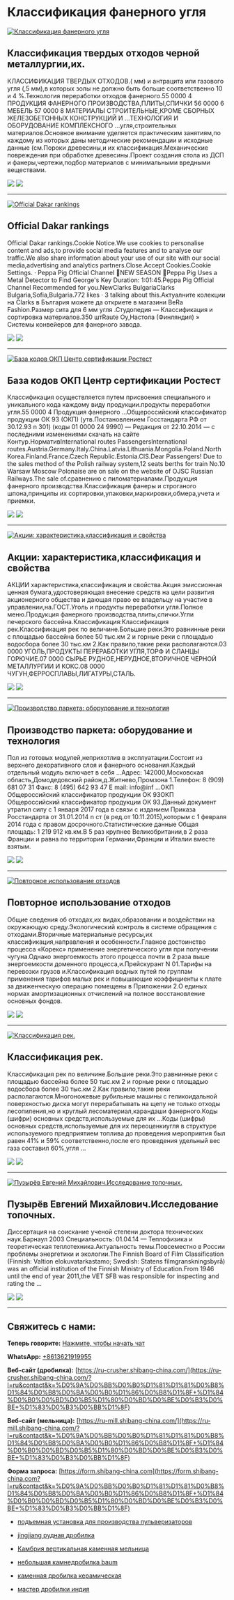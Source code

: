# Классификация фанерного угля

<a href="https://swt.shibang-china.com/?l=ru&img&k=%D0%9A%D0%BB%D0%B0%D1%81%D1%81%D0%B8%D1%84%D0%B8%D0%BA%D0%B0%D1%86%D0%B8%D1%8F+%D1%84%D0%B0%D0%BD%D0%B5%D1%80%D0%BD%D0%BE%D0%B3%D0%BE+%D1%83%D0%B3%D0%BB%D1%8F" target="_blank">![Классификация фанерного угля](http://static.shibang-china.com/all-800x300/1392.jpg)</a>

## Классификация твердых отходов черной металлургии,их.
КЛАССИФИКАЦИЯ ТВЕРДЫХ ОТХОДОВ.( мм) и антрацита или газового угля (,5 мм),в которых золы не должно быть больше соответственно 10 и 4 %.Технология переработки отходов фанерного.55 0000 4 ПРОДУКЦИЯ ФАНЕРНОГО ПРОИЗВОДСТВА,ПЛИТЫ,СПИЧКИ 56 0000 6 МЕБЕЛЬ 57 0000 8 МАТЕРИАЛЫ СТРОИТЕЛЬНЫЕ,КРОМЕ СБОРНЫХ ЖЕЛЕЗОБЕТОННЫХ КОНСТРУКЦИЙ И …ТЕХНОЛОГИЯ И ОБОРУДОВАНИЕ КОМПЛЕКСНОГО …угля,строительных материалов.Основное внимание уделяется практическим занятиям,по каждому из которых даны методические рекомендации и исходные данные (см.Пороки древесины,и их классификация.Механические повреждения при обработке древесины.Проект создания стола из ДСП и фанеры,чертежи,подбор материалов с минимальными вредными веществами.


<a href="https://whatsapp.shibangsoft.com/WhatsApp.php" target="_blank" title="WhatsApp">![](http://static.shibang-china.com/icon/whatsapp.png)</a> <a href="https://swt.shibang-china.com/?l=ru&icon&k=%D0%9A%D0%BB%D0%B0%D1%81%D1%81%D0%B8%D1%84%D0%B8%D0%BA%D0%B0%D1%86%D0%B8%D1%8F+%D1%84%D0%B0%D0%BD%D0%B5%D1%80%D0%BD%D0%BE%D0%B3%D0%BE+%D1%83%D0%B3%D0%BB%D1%8F" target="_blank">![](http://static.shibang-china.com/icon/chat-ru.png)</a>

---

<a href="https://swt.shibang-china.com/?l=ru&img&k=%D0%9A%D0%BB%D0%B0%D1%81%D1%81%D0%B8%D1%84%D0%B8%D0%BA%D0%B0%D1%86%D0%B8%D1%8F+%D1%84%D0%B0%D0%BD%D0%B5%D1%80%D0%BD%D0%BE%D0%B3%D0%BE+%D1%83%D0%B3%D0%BB%D1%8F" target="_blank">![Official Dakar rankings](http://static.shibang-china.com/all-800x300/1170.jpg)</a>

## Official Dakar rankings
Official Dakar rankings.Cookie Notice.We use cookies to personalise content and ads,to provide social media features and to analyse our traffic.We also share information about your use of our site with our social media,advertising and analytics partners.Close.Accept Cookies.Cookie Settings.&nbsp;&#0183;&#32;Peppa Pig Official Channel 🌟NEW SEASON 🌟Peppa Pig Uses a Metal Detector to Find George's Key Duration: 1:01:45.Peppa Pig Official Channel Recommended for you.NewClarks BulgariaClarks Bulgaria,Sofia,Bulgaria.772 likes &#183; 3 talking about this.Актуалните колекции на Clarks в България можете да откриете в магазини BeRa Fashion.Размер сита для 6 мм угля .Студопедия — Классификация и сортировка материалов.350 штRaute Oy,Настола (Финляндия) &#187; Системы конвейеров для фанерного завода.


<a href="https://whatsapp.shibangsoft.com/WhatsApp.php" target="_blank" title="WhatsApp">![](http://static.shibang-china.com/icon/whatsapp.png)</a> <a href="https://swt.shibang-china.com/?l=ru&icon&k=%D0%9A%D0%BB%D0%B0%D1%81%D1%81%D0%B8%D1%84%D0%B8%D0%BA%D0%B0%D1%86%D0%B8%D1%8F+%D1%84%D0%B0%D0%BD%D0%B5%D1%80%D0%BD%D0%BE%D0%B3%D0%BE+%D1%83%D0%B3%D0%BB%D1%8F" target="_blank">![](http://static.shibang-china.com/icon/chat-ru.png)</a>

---

<a href="https://swt.shibang-china.com/?l=ru&img&k=%D0%9A%D0%BB%D0%B0%D1%81%D1%81%D0%B8%D1%84%D0%B8%D0%BA%D0%B0%D1%86%D0%B8%D1%8F+%D1%84%D0%B0%D0%BD%D0%B5%D1%80%D0%BD%D0%BE%D0%B3%D0%BE+%D1%83%D0%B3%D0%BB%D1%8F" target="_blank">![База кодов ОКП Центр сертификации Ростест](http://static.shibang-china.com/all-800x300/294.jpg)</a>

## База кодов ОКП Центр сертификации Ростест
Классификация осуществляется путем присвоения специального и уникального кода каждому виду продукции.продукты переработки угля.55 0000 4 Продукция фанерного …Общероссийский классификатор продукции ОК 93 (ОКП) (утв.Постановлением Госстандарта РФ от 30.12.93 n 301) (коды 01 0000 24 9990) — Редакция от 22.10.2014 — с последними изменениями скачать на сайте Контур.НормативInternational routes PassengersInternational routes.Austria.Germany.Italy.China.Latvia.Lithuania.Mongolia.Poland.North Korea.Finland.France.Czech Republic.Estonia.CIS.Dear Passengers! Due to the sales method of the Polish railway system,12 seats berths for train No.10 Warsaw Moscow Polonaise are on sale on the website of OJSC Russian Railways.The sale of.сравнению с пиломатериалами.Продукция фанерного производства.Классификация фанеры и строганого шпона,принципы их сортировки,упаковки,маркировки,обмера,учета и приемки.


<a href="https://whatsapp.shibangsoft.com/WhatsApp.php" target="_blank" title="WhatsApp">![](http://static.shibang-china.com/icon/whatsapp.png)</a> <a href="https://swt.shibang-china.com/?l=ru&icon&k=%D0%9A%D0%BB%D0%B0%D1%81%D1%81%D0%B8%D1%84%D0%B8%D0%BA%D0%B0%D1%86%D0%B8%D1%8F+%D1%84%D0%B0%D0%BD%D0%B5%D1%80%D0%BD%D0%BE%D0%B3%D0%BE+%D1%83%D0%B3%D0%BB%D1%8F" target="_blank">![](http://static.shibang-china.com/icon/chat-ru.png)</a>

---

<a href="https://swt.shibang-china.com/?l=ru&img&k=%D0%9A%D0%BB%D0%B0%D1%81%D1%81%D0%B8%D1%84%D0%B8%D0%BA%D0%B0%D1%86%D0%B8%D1%8F+%D1%84%D0%B0%D0%BD%D0%B5%D1%80%D0%BD%D0%BE%D0%B3%D0%BE+%D1%83%D0%B3%D0%BB%D1%8F" target="_blank">![Акции: характеристика,классификация и свойства](http://static.shibang-china.com/all-800x300/409.jpg)</a>

## Акции: характеристика,классификация и свойства
АКЦИИ характеристика,классификация и свойства.Акция эмиссионная ценная бумага,удостоверяющая внесение средств на цели развития акционерного общества и дающая право ее владельцу на участие в управлении,на.ГОСТ.Уголь и продукты переработки угля.Полное меню.Продукция фанерного производства,плиты,спички.Угли печерского бассейна.Классификация:Классификация рек.Классификация рек по величине.Большие реки.Это равнинные реки с площадью бассейна более 50 тыс.км 2 и горные реки с площадью водосбора более 30 тыс.км 2.Как правило,такие реки располагаются.03 0000 УГОЛЬ,ПРОДУКТЫ ПЕРЕРАБОТКИ УГЛЯ,ТОРФ И СЛАНЦЫ ГОРЮЧИЕ.07 0000 СЫРЬЕ РУДНОЕ,НЕРУДНОЕ,ВТОРИЧНОЕ ЧЕРНОЙ МЕТАЛЛУРГИИ И КОКС.08 0000 ЧУГУН,ФЕРРОСПЛАВЫ,ЛИГАТУРЫ,СТАЛЬ.


<a href="https://whatsapp.shibangsoft.com/WhatsApp.php" target="_blank" title="WhatsApp">![](http://static.shibang-china.com/icon/whatsapp.png)</a> <a href="https://swt.shibang-china.com/?l=ru&icon&k=%D0%9A%D0%BB%D0%B0%D1%81%D1%81%D0%B8%D1%84%D0%B8%D0%BA%D0%B0%D1%86%D0%B8%D1%8F+%D1%84%D0%B0%D0%BD%D0%B5%D1%80%D0%BD%D0%BE%D0%B3%D0%BE+%D1%83%D0%B3%D0%BB%D1%8F" target="_blank">![](http://static.shibang-china.com/icon/chat-ru.png)</a>

---

<a href="https://swt.shibang-china.com/?l=ru&img&k=%D0%9A%D0%BB%D0%B0%D1%81%D1%81%D0%B8%D1%84%D0%B8%D0%BA%D0%B0%D1%86%D0%B8%D1%8F+%D1%84%D0%B0%D0%BD%D0%B5%D1%80%D0%BD%D0%BE%D0%B3%D0%BE+%D1%83%D0%B3%D0%BB%D1%8F" target="_blank">![Производство паркета: оборудование и технология](http://static.shibang-china.com/all-800x300/1324.jpg)</a>

## Производство паркета: оборудование и технология
Пол из готовых модулей,неприхотлив в эксплуатации.Состоит из верхнего декоративного слоя и фанерного основания.Каждый отдельный модуль включает в себя …Адрес: 142000,Московская область,Домодедовский район,д.Житнево,Промзона 1.Телефон: 8 (909) 681 07 31 Факс: 8 (495) 642 93 47 E mail: info@inf …ОКП Общероссийский классификатор продукции ОК 93ОКП Общероссийский классификатор продукции ОК 93.Данный документ утратил силу с 1 января 2017 года в связи с изданием Приказа Росстандарта от 31.01.2014 n ст (в ред.от 10.11.2015),которым с 1 февраля 2014 года с правом досрочного.Статистические данные Общая площадь: 1 219 912 кв.км.В 5 раз крупнее Великобритании,в 2 раза Франции и равна по территории Германии,Франции и Италии вместе взятым.


<a href="https://whatsapp.shibangsoft.com/WhatsApp.php" target="_blank" title="WhatsApp">![](http://static.shibang-china.com/icon/whatsapp.png)</a> <a href="https://swt.shibang-china.com/?l=ru&icon&k=%D0%9A%D0%BB%D0%B0%D1%81%D1%81%D0%B8%D1%84%D0%B8%D0%BA%D0%B0%D1%86%D0%B8%D1%8F+%D1%84%D0%B0%D0%BD%D0%B5%D1%80%D0%BD%D0%BE%D0%B3%D0%BE+%D1%83%D0%B3%D0%BB%D1%8F" target="_blank">![](http://static.shibang-china.com/icon/chat-ru.png)</a>

---

<a href="https://swt.shibang-china.com/?l=ru&img&k=%D0%9A%D0%BB%D0%B0%D1%81%D1%81%D0%B8%D1%84%D0%B8%D0%BA%D0%B0%D1%86%D0%B8%D1%8F+%D1%84%D0%B0%D0%BD%D0%B5%D1%80%D0%BD%D0%BE%D0%B3%D0%BE+%D1%83%D0%B3%D0%BB%D1%8F" target="_blank">![Повторное использование отходов](http://static.shibang-china.com/all-800x300/1142.jpg)</a>

## Повторное использование отходов
Общие сведения об отходах,их видах,образовании и воздействии на окружающую среду.Экологический контроль в системе обращения с отходами.Вторичные материальные ресурсы,их классификация,направления и особенности.Главное достоинство процесса &#171;Корекс&#187; применение энергетического угля при получении чугуна.Однако энергоемкость этого процесса почти в 2 раза выше энергоемкости доменного процесса,и.Прейскурант N 01.Тарифы на перевозки грузов и.Классификация водных путей по группам применения тарифов малых рек и повышающие коэффициенты к плате за движенческую операцию помещены в Приложении 2.О единых нормах амортизационных отчислений на полное восстановление основных фондов.


<a href="https://whatsapp.shibangsoft.com/WhatsApp.php" target="_blank" title="WhatsApp">![](http://static.shibang-china.com/icon/whatsapp.png)</a> <a href="https://swt.shibang-china.com/?l=ru&icon&k=%D0%9A%D0%BB%D0%B0%D1%81%D1%81%D0%B8%D1%84%D0%B8%D0%BA%D0%B0%D1%86%D0%B8%D1%8F+%D1%84%D0%B0%D0%BD%D0%B5%D1%80%D0%BD%D0%BE%D0%B3%D0%BE+%D1%83%D0%B3%D0%BB%D1%8F" target="_blank">![](http://static.shibang-china.com/icon/chat-ru.png)</a>

---

<a href="https://swt.shibang-china.com/?l=ru&img&k=%D0%9A%D0%BB%D0%B0%D1%81%D1%81%D0%B8%D1%84%D0%B8%D0%BA%D0%B0%D1%86%D0%B8%D1%8F+%D1%84%D0%B0%D0%BD%D0%B5%D1%80%D0%BD%D0%BE%D0%B3%D0%BE+%D1%83%D0%B3%D0%BB%D1%8F" target="_blank">![Классификация рек.](http://static.shibang-china.com/all-800x300/719.jpg)</a>

## Классификация рек.
Классификация рек по величине.Большие реки.Это равнинные реки с площадью бассейна более 50 тыс.км 2 и горные реки с площадью водосбора более 30 тыс.км 2.Как правило,такие реки располагаются.Многоножевые рубильные машины с геликоидальной по&#173;верхностью диска могут перерабатывать на щепу не только отходы лесопиления,но и круглый лесоматериал,карандаши фанерного.Коды (шифри) основных средств,используемые для их …Коды (шифры) основных средств,используемые для их переоценкиугля в структуре используемого предприятием топлива до проведения мероприятия был равен 41% и 59% соответственно,после его проведения удельный вес газа составил 60%,угля …


<a href="https://whatsapp.shibangsoft.com/WhatsApp.php" target="_blank" title="WhatsApp">![](http://static.shibang-china.com/icon/whatsapp.png)</a> <a href="https://swt.shibang-china.com/?l=ru&icon&k=%D0%9A%D0%BB%D0%B0%D1%81%D1%81%D0%B8%D1%84%D0%B8%D0%BA%D0%B0%D1%86%D0%B8%D1%8F+%D1%84%D0%B0%D0%BD%D0%B5%D1%80%D0%BD%D0%BE%D0%B3%D0%BE+%D1%83%D0%B3%D0%BB%D1%8F" target="_blank">![](http://static.shibang-china.com/icon/chat-ru.png)</a>

---

<a href="https://swt.shibang-china.com/?l=ru&img&k=%D0%9A%D0%BB%D0%B0%D1%81%D1%81%D0%B8%D1%84%D0%B8%D0%BA%D0%B0%D1%86%D0%B8%D1%8F+%D1%84%D0%B0%D0%BD%D0%B5%D1%80%D0%BD%D0%BE%D0%B3%D0%BE+%D1%83%D0%B3%D0%BB%D1%8F" target="_blank">![Пузырёв Евгений Михайлович.Исследование топочных.](http://static.shibang-china.com/all-800x300/102.jpg)</a>

## Пузырёв Евгений Михайлович.Исследование топочных.
Диссертация на соискание ученой степени доктора технических наук.Барнаул 2003 Специальность: 01.04.14 — Теплофизика и теоретическая теплотехника.Актуальность темы.Повсеместно в России проблемы энергетики и экологии.The Finnish Board of Film Classification (Finnish: Valtion elokuvatarkastamo; Swedish: Statens filmgranskningsbyr&#229;) was an official institution of the Finnish Ministry of Education.From 1946 until the end of year 2011,the VET SFB was responsible for inspecting and rating the …

<a href="https://whatsapp.shibangsoft.com/WhatsApp.php" target="_blank" title="WhatsApp">![](http://static.shibang-china.com/icon/whatsapp.png)</a> <a href="https://swt.shibang-china.com/?l=ru&icon&k=%D0%9A%D0%BB%D0%B0%D1%81%D1%81%D0%B8%D1%84%D0%B8%D0%BA%D0%B0%D1%86%D0%B8%D1%8F+%D1%84%D0%B0%D0%BD%D0%B5%D1%80%D0%BD%D0%BE%D0%B3%D0%BE+%D1%83%D0%B3%D0%BB%D1%8F" target="_blank">![](http://static.shibang-china.com/icon/chat-ru.png)</a>

---
## Свяжитесь с нами:

**Теперь говорите:** [Нажмите, чтобы начать чат](https://swt.shibang-china.com?l=ru&contact&k=%D0%9A%D0%BB%D0%B0%D1%81%D1%81%D0%B8%D1%84%D0%B8%D0%BA%D0%B0%D1%86%D0%B8%D1%8F+%D1%84%D0%B0%D0%BD%D0%B5%D1%80%D0%BD%D0%BE%D0%B3%D0%BE+%D1%83%D0%B3%D0%BB%D1%8F)

**WhatsApp:**  [+8613621919955](https://whatsapp.shibangsoft.com/WhatsApp.php)

**Веб-сайт (дробилка):** [https://ru-crusher.shibang-china.com/](https://ru-crusher.shibang-china.com/?l=ru&contact&k=%D0%9A%D0%BB%D0%B0%D1%81%D1%81%D0%B8%D1%84%D0%B8%D0%BA%D0%B0%D1%86%D0%B8%D1%8F+%D1%84%D0%B0%D0%BD%D0%B5%D1%80%D0%BD%D0%BE%D0%B3%D0%BE+%D1%83%D0%B3%D0%BB%D1%8F)

**Веб-сайт (мельница):** [https://ru-mill.shibang-china.com/](https://ru-mill.shibang-china.com/?l=ru&contact&k=%D0%9A%D0%BB%D0%B0%D1%81%D1%81%D0%B8%D1%84%D0%B8%D0%BA%D0%B0%D1%86%D0%B8%D1%8F+%D1%84%D0%B0%D0%BD%D0%B5%D1%80%D0%BD%D0%BE%D0%B3%D0%BE+%D1%83%D0%B3%D0%BB%D1%8F)

**Форма запроса:** [https://form.shibang-china.com](https://form.shibang-china.com?l=ru&contact&k=%D0%9A%D0%BB%D0%B0%D1%81%D1%81%D0%B8%D1%84%D0%B8%D0%BA%D0%B0%D1%86%D0%B8%D1%8F+%D1%84%D0%B0%D0%BD%D0%B5%D1%80%D0%BD%D0%BE%D0%B3%D0%BE+%D1%83%D0%B3%D0%BB%D1%8F)

* [подъемная установка для производства пульверизаторов](../131/%D0%BF%D0%BE%D0%B4%D1%8A%D0%B5%D0%BC%D0%BD%D0%B0%D1%8F%20%D1%83%D1%81%D1%82%D0%B0%D0%BD%D0%BE%D0%B2%D0%BA%D0%B0%20%D0%B4%D0%BB%D1%8F%20%D0%BF%D1%80%D0%BE%D0%B8%D0%B7%D0%B2%D0%BE%D0%B4%D1%81%D1%82%D0%B2%D0%B0%20%D0%BF%D1%83%D0%BB%D1%8C%D0%B2%D0%B5%D1%80%D0%B8%D0%B7%D0%B0%D1%82%D0%BE%D1%80%D0%BE%D0%B2.md)

* [jingjiang рудная дробилка](../132/jingjiang%20%D1%80%D1%83%D0%B4%D0%BD%D0%B0%D1%8F%20%D0%B4%D1%80%D0%BE%D0%B1%D0%B8%D0%BB%D0%BA%D0%B0.md)

* [Камбрия вертикальная каменная мельница](../135/%D0%9A%D0%B0%D0%BC%D0%B1%D1%80%D0%B8%D1%8F%20%D0%B2%D0%B5%D1%80%D1%82%D0%B8%D0%BA%D0%B0%D0%BB%D1%8C%D0%BD%D0%B0%D1%8F%20%D0%BA%D0%B0%D0%BC%D0%B5%D0%BD%D0%BD%D0%B0%D1%8F%20%D0%BC%D0%B5%D0%BB%D1%8C%D0%BD%D0%B8%D1%86%D0%B0.md)

* [небольшая камнедробилка baum](../134/%D0%BD%D0%B5%D0%B1%D0%BE%D0%BB%D1%8C%D1%88%D0%B0%D1%8F%20%D0%BA%D0%B0%D0%BC%D0%BD%D0%B5%D0%B4%D1%80%D0%BE%D0%B1%D0%B8%D0%BB%D0%BA%D0%B0%20baum.md)

* [каменная дробилка керамическая](../135/%D0%BA%D0%B0%D0%BC%D0%B5%D0%BD%D0%BD%D0%B0%D1%8F%20%D0%B4%D1%80%D0%BE%D0%B1%D0%B8%D0%BB%D0%BA%D0%B0%20%D0%BA%D0%B5%D1%80%D0%B0%D0%BC%D0%B8%D1%87%D0%B5%D1%81%D0%BA%D0%B0%D1%8F.md)

* [мастер дробилки индия](../132/%D0%BC%D0%B0%D1%81%D1%82%D0%B5%D1%80%20%D0%B4%D1%80%D0%BE%D0%B1%D0%B8%D0%BB%D0%BA%D0%B8%20%D0%B8%D0%BD%D0%B4%D0%B8%D1%8F.md)